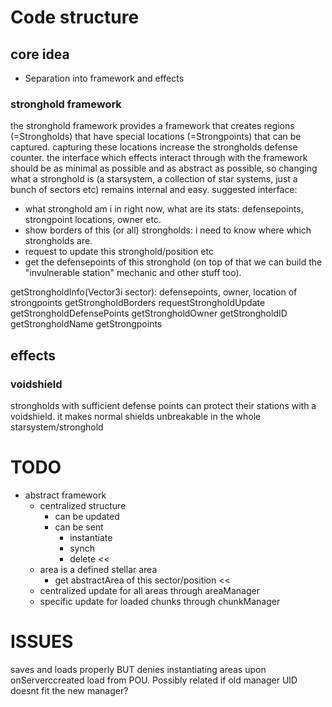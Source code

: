 # Code structure
## core idea
- Separation into framework and effects
### stronghold framework
the stronghold framework provides a framework that creates regions (=Strongholds) that have special locations (=Strongpoints) that can be captured.
capturing these locations increase the strongholds defense counter.
the interface which effects interact through with the framework should be as minimal as possible and as abstract as possible, so changing what a stronghold is (a starsystem, a collection of star systems, just a bunch of sectors etc) remains internal and easy.
suggested interface:
- what stronghold am i in right now, what are its stats: defensepoints, strongpoint locations, owner etc.
- show borders of this (or all) strongholds: i need to know where which strongholds are.
- request to update this stronghold/position etc
- get the defensepoints of this stronghold (on top of that we can build the "invulnerable station" mechanic and other stuff too).

getStrongholdInfo(Vector3i sector): defensepoints, owner, location of strongpoints
getStrongholdBorders
requestStrongholdUpdate
getStrongholdDefensePoints
getStrongholdOwner
getStrongholdID
getStrongholdName
getStrongpoints

## effects
### voidshield
strongholds with sufficient defense points can protect their stations with a voidshield. it makes normal shields unbreakable in the whole starsystem/stronghold


# TODO
- abstract framework
  - centralized structure
    - can be updated
    - can be sent
      - instantiate
      - synch
      - delete <<
  - area is a defined stellar area
    - get abstractArea of this sector/position <<
  - centralized update for all areas through areaManager
  - specific update for loaded chunks through chunkManager

# ISSUES
saves and loads properly BUT denies instantiating areas upon onServerccreated load from POU.
Possibly related if old manager UID doesnt fit the new manager?


